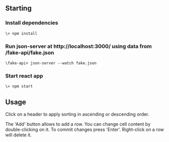 ## Starting

### Install dependencies

`\> npm install`

### Run json-server at http://localhost:3000/ using data from /fake-api/fake.json

`\fake-api> json-server --watch fake.json`

### Start react app

`\> npm start`

## Usage

Click on a header to apply sorting in ascending or descending order.

The 'Add' button allows to add a row. You can change cell content by double-clicking on it. To commit changes press 'Enter'. Right-click on a row will delete it.
